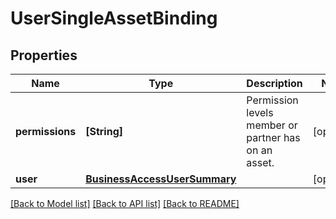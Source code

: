 # UserSingleAssetBinding

## Properties
Name | Type | Description | Notes
------------ | ------------- | ------------- | -------------
**permissions** | **[String]** | Permission levels member or partner has on an asset. | [optional] 
**user** | [**BusinessAccessUserSummary**](BusinessAccessUserSummary.md) |  | [optional] 

[[Back to Model list]](../README.md#documentation-for-models) [[Back to API list]](../README.md#documentation-for-api-endpoints) [[Back to README]](../README.md)


